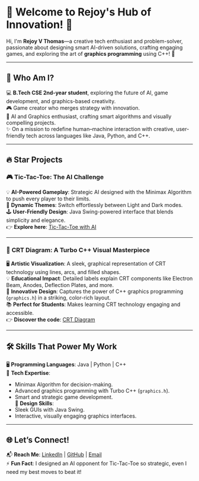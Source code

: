 # 🚀 Welcome to Rejoy's Hub of Innovation! 👾  
Hi, I'm **Rejoy V Thomas**—a creative tech enthusiast and problem-solver, passionate about designing smart AI-driven solutions, crafting engaging games, and exploring the art of **graphics programming** using C++! 🌟  

---

## 🌟 Who Am I?  
💻 **B.Tech CSE 2nd-year student**, exploring the future of AI, game development, and graphics-based creativity.  
🎮 Game creator who merges strategy with innovation.  
🧠 AI and Graphics enthusiast, crafting smart algorithms and visually compelling projects.  
✨ On a mission to redefine human–machine interaction with creative, user-friendly tech across languages like Java, Python, and C++.  

---

## 🔥 Star Projects  

### 🎮 **Tic-Tac-Toe: The AI Challenge**  
💡 **AI-Powered Gameplay**: Strategic AI designed with the Minimax Algorithm to push every player to their limits.  
🎨 **Dynamic Themes**: Switch effortlessly between Light and Dark modes.  
🕹️ **User-Friendly Design**: Java Swing-powered interface that blends simplicity and elegance.  
👉 **Explore here**: [Tic-Tac-Toe with AI](https://github.com/RejoyThomas/TicTacToe-AI)  

---

### 📡 **CRT Diagram: A Turbo C++ Visual Masterpiece**  
🖥️ **Artistic Visualization**: A sleek, graphical representation of CRT technology using lines, arcs, and filled shapes.  
💡 **Educational Impact**: Detailed labels explain CRT components like Electron Beam, Anodes, Deflection Plates, and more.  
🎨 **Innovative Design**: Captures the power of C++ graphics programming (`graphics.h`) in a striking, color-rich layout.  
📚 **Perfect for Students**: Makes learning CRT technology engaging and accessible.  
👉 **Discover the code**: [CRT Diagram](https://github.com/RejoyThomas/CRT-Diagram)  

---

## 🛠️ Skills That Power My Work  
🖥️ **Programming Languages**: Java | Python | C++  
🔑 **Tech Expertise**:  
- Minimax Algorithm for decision-making.  
- Advanced graphics programming with Turbo C++ (`graphics.h`).  
- Smart and strategic game development.  
🎨 **Design Skills**:  
- Sleek GUIs with Java Swing.  
- Interactive, visually engaging graphics interfaces.  

---

## 🌐 Let’s Connect!  
📬 **Reach Me**: [LinkedIn](https://www.linkedin.com/in/rejoyvthomas) | [GitHub](https://github.com/RejoyThomas) | [Email](mailto:rejoyvthomas@example.com)  
⚡ **Fun Fact**: I designed an AI opponent for Tic-Tac-Toe so strategic, even I need my best moves to beat it!  

